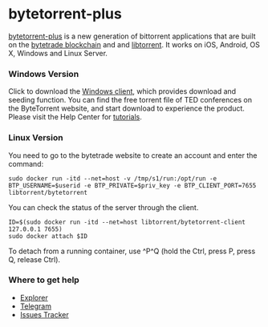 # bytetorrent-plus

[bytetorrent-plus](https://github.com/bytetorrent-plus/bytetorrent-plus) is a new generation of bittorrent applications that are built on the [bytetrade blockchain](https://www.bytetrade.io/) and and [libtorrent](https://github.com/arvidn/libtorrent).
 It works on iOS, Android, OS X, Windows and Linux Server.

### Windows Version

Click to download the [Windows client](https://cdn2.bytetrade.io/bytetorrent/windows/bytetorrent-0.1.1-2019-08-26.zip), which provides download and seeding function. You can find the free torrent file of TED conferences on the ByteTorrent website, and start download to experience the product. Please visit the Help Center for [tutorials](https://bytetorrent.zendesk.com/hc/en-us/articles/360034522833-ByteTorrent-Plus-Windows-Tutorial?_blank).

### Linux Version

You need to go to the bytetrade website to create an account and enter the command:
```
sudo docker run -itd --net=host -v /tmp/s1/run:/opt/run -e
BTP_USERNAME=$userid -e BTP_PRIVATE=$priv_key -e BTP_CLIENT_PORT=7655
libtorrent/bytetorrent
```

You can check the status of the server through the client.
```
ID=$(sudo docker run -itd --net=host libtorrent/bytetorrent-client 127.0.0.1 7655)
sudo docker attach $ID
```
To detach from a running container, use ^P^Q (hold the Ctrl, press P, press Q, release Ctrl).

### Where to get help
* [Explorer](https://explorer.bytetrade.com/)
* [Telegram](https://t.me/bytetorrentplus)
* [Issues Tracker](https://github.com/bytetorrent-plus/bytetorrent-plus/issues)
